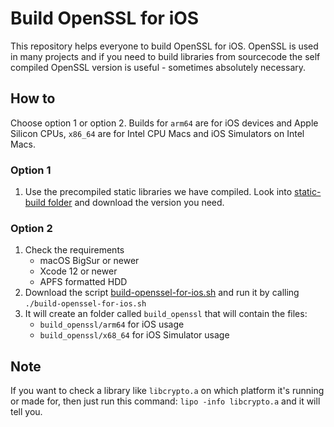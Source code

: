 # Build OpenSSL for iOS
This repository helps everyone to build OpenSSL for iOS. OpenSSL is used in many projects and if you need to build libraries from sourcecode the self compiled OpenSSL version is useful - sometimes absolutely necessary. 

## How to
Choose option 1 or option 2. Builds for `arm64` are for iOS devices and Apple Silicon CPUs, `x86_64` are for Intel CPU Macs and iOS Simulators on Intel Macs. 

### Option 1
1. Use the precompiled static libraries we have compiled. Look into [static-build folder](static-builds/) and download the version you need. 

### Option 2
1. Check the requirements
    * macOS BigSur or newer
    * Xcode 12 or newer
    * APFS formatted HDD
1. Download the script [build-openssel-for-ios.sh](build-openssl-for-ios.sh) and run it by calling `./build-openssel-for-ios.sh`
2. It will create an folder called `build_openssl` that will contain the files:
   * `build_openssl/arm64` for iOS usage
   * `build_openssl/x68_64` for iOS Simulator usage

## Note
If you want to check a library like `libcrypto.a` on which platform it's running or made for, then just run this command: 
`lipo -info libcrypto.a` and it will tell you. 

